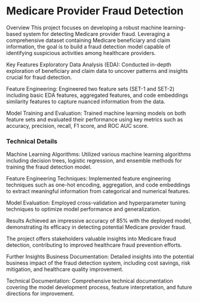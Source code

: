 # Medicare Provider Fraud Detection
 

Overview
This project focuses on developing a robust machine learning-based system for detecting Medicare provider fraud. Leveraging a comprehensive dataset containing Medicare beneficiary and claim information, the goal is to build a fraud detection model capable of identifying suspicious activities among healthcare providers.

Key Features
Exploratory Data Analysis (EDA): Conducted in-depth exploration of beneficiary and claim data to uncover patterns and insights crucial for fraud detection.

Feature Engineering: Engineered two feature sets (SET-1 and SET-2) including basic EDA features, aggregated features, and code embeddings similarity features to capture nuanced information from the data.

Model Training and Evaluation: Trained machine learning models on both feature sets and evaluated their performance using key metrics such as accuracy, precision, recall, F1 score, and ROC AUC score.

### Technical Details
Machine Learning Algorithms: Utilized various machine learning algorithms including decision trees, logistic regression, and ensemble methods for training the fraud detection model.

Feature Engineering Techniques: Implemented feature engineering techniques such as one-hot encoding, aggregation, and code embeddings to extract meaningful information from categorical and numerical features.

Model Evaluation: Employed cross-validation and hyperparameter tuning techniques to optimize model performance and generalization.

Results
Achieved an impressive accuracy of 85% with the deployed model, demonstrating its efficacy in detecting potential Medicare provider fraud.

The project offers stakeholders valuable insights into Medicare fraud detection, contributing to improved healthcare fraud prevention efforts.

Further Insights
Business Documentation: Detailed insights into the potential business impact of the fraud detection system, including cost savings, risk mitigation, and healthcare quality improvement.

Technical Documentation: Comprehensive technical documentation covering the model development process, feature interpretation, and future directions for improvement.

